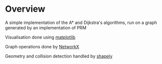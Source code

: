 # Overview
A simple implementation of the A\* and Dijkstra's algorithms, run on a graph generated by an implementation of PRM

Visualisation done using [matplotlib](https://matplotlib.org/)

Graph operations done by [NetworkX](https://networkx.org)

Geometry and collision detection handled by [shapely](https://pypi.org/project/Shapely/)
